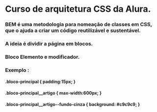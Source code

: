 # Curso de arquitetura CSS da Alura. 
### BEM é uma metodologia para nomeação de classes em CSS, que o ajuda a criar um código reutilizável e sustentável.
### A ideia é dividir a página em blocos.
### Bloco Elemento e modificador.

### Exemplo :
#### .bloco-principal { padding:15px; }
#### .bloco-principal__artigo { max-width:600px; }
#### .bloco-principal__artigo--fundo-cinza { background: #c9c9c9; }
